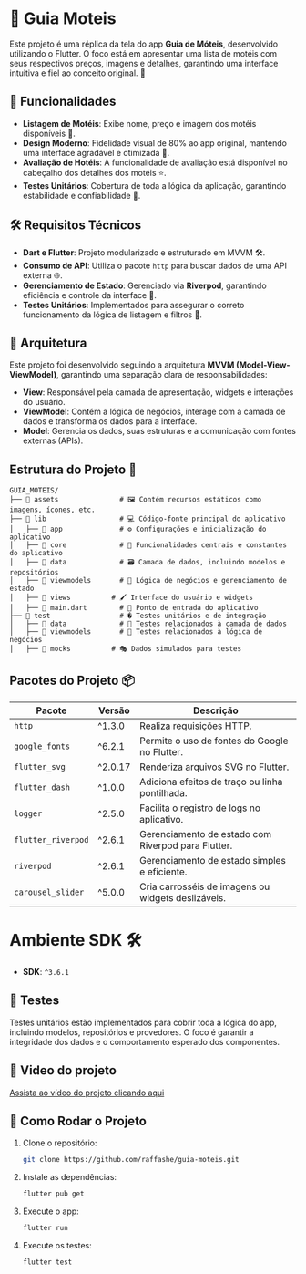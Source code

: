 # 🏩 Guia Moteis

Este projeto é uma réplica da tela do app **Guia de Móteis**, desenvolvido utilizando o Flutter. O foco está em apresentar uma lista de motéis com seus respectivos preços, imagens e detalhes, garantindo uma interface intuitiva e fiel ao conceito original. 🚀

## 🎯 Funcionalidades

- **Listagem de Motéis**: Exibe nome, preço e imagem dos motéis disponíveis 🏨.
- **Design Moderno**: Fidelidade visual de 80% ao app original, mantendo uma interface agradável e otimizada 🎨.
- **Avaliação de Hotéis**: A funcionalidade de avaliação está disponível no cabeçalho dos detalhes dos motéis ⭐.
- **Testes Unitários**: Cobertura de toda a lógica da aplicação, garantindo estabilidade e confiabilidade 🔧.

## 🛠 Requisitos Técnicos

- **Dart e Flutter**: Projeto modularizado e estruturado em MVVM 🛠️.
- **Consumo de API**: Utiliza o pacote `http` para buscar dados de uma API externa 🌐.
- **Gerenciamento de Estado**: Gerenciado via **Riverpod**, garantindo eficiência e controle da interface 🧠.
- **Testes Unitários**: Implementados para assegurar o correto funcionamento da lógica de listagem e filtros 🧪.


## 📐 Arquitetura

Este projeto foi desenvolvido seguindo a arquitetura **MVVM (Model-View-ViewModel)**, garantindo uma separação clara de responsabilidades:

- **View**: Responsável pela camada de apresentação, widgets e interações do usuário.
- **ViewModel**: Contém a lógica de negócios, interage com a camada de dados e transforma os dados para a interface.
- **Model**: Gerencia os dados, suas estruturas e a comunicação com fontes externas (APIs).


## Estrutura do Projeto 📂

```
GUIA_MOTEIS/
├── 📁 assets               # 🖼️ Contém recursos estáticos como imagens, ícones, etc.
├── 📁 lib                  # 💻 Código-fonte principal do aplicativo
│   ├── 📁 app              # ⚙️ Configurações e inicialização do aplicativo
│   ├── 📁 core             # 🎯 Funcionalidades centrais e constantes do aplicativo
│   ├── 📁 data             # 🗃️ Camada de dados, incluindo modelos e repositórios
│   ├── 📁 viewmodels       # 🧠 Lógica de negócios e gerenciamento de estado
│   ├── 📁 views          # 🖌️ Interface do usuário e widgets
│   ├── 📄 main.dart        # 🚀 Ponto de entrada do aplicativo
├── 📁 test                 # � Testes unitários e de integração
│   ├── 📁 data             # 🧪 Testes relacionados à camada de dados
│   ├── 📁 viewmodels       # 🧠 Testes relacionados à lógica de negócios
│   ├── 📁 mocks          # 🎭 Dados simulados para testes
```

## Pacotes do Projeto 📦

| **Pacote**         | **Versão** | **Descrição**                                      |
| ------------------ | ---------- | -------------------------------------------------- |
| `http`             | ^1.3.0     | Realiza requisições HTTP.                          |
| `google_fonts`     | ^6.2.1     | Permite o uso de fontes do Google no Flutter.      |
| `flutter_svg`      | ^2.0.17    | Renderiza arquivos SVG no Flutter.                 |
| `flutter_dash`     | ^1.0.0     | Adiciona efeitos de traço ou linha pontilhada.     |
| `logger`           | ^2.5.0     | Facilita o registro de logs no aplicativo.         |
| `flutter_riverpod` | ^2.6.1     | Gerenciamento de estado com Riverpod para Flutter. |
| `riverpod`         | ^2.6.1     | Gerenciamento de estado simples e eficiente.       |
| `carousel_slider`  | ^5.0.0     | Cria carrosséis de imagens ou widgets deslizáveis. |

# Ambiente SDK 🛠️

- **SDK**: `^3.6.1`

## 🧪 Testes

Testes unitários estão implementados para cobrir toda a lógica do app, incluindo modelos, repositórios e provedores. O foco é garantir a integridade dos dados e o comportamento esperado dos componentes. 

## 🚀 Video do projeto

[Assista ao vídeo do projeto clicando aqui](https://drive.google.com/file/d/1Vg5WS256qFEzzyJqNeS_w10eGYGxwRQW/view?usp=drive_link)


## 🚀 Como Rodar o Projeto

1. Clone o repositório:
   ```bash
   git clone https://github.com/raffashe/guia-moteis.git
   ```

2. Instale as dependências:
   ```bash
   flutter pub get
   ```

3. Execute o app:
   ```bash
   flutter run
   ```

4. Execute os testes:
   ```bash
   flutter test
   ```

